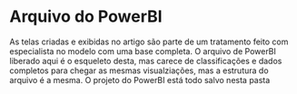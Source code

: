 # Arquivo do PowerBI
As telas criadas e exibidas no artigo são parte de um tratamento feito com especialista no modelo com uma base completa.
O arquivo de PowerBI liberado aqui é o esqueleto desta, mas carece de classificações e dados completos para chegar as mesmas visualziações, mas a estrutura do arquivo é a mesma.
O projeto do PowerBI está todo salvo nesta pasta
